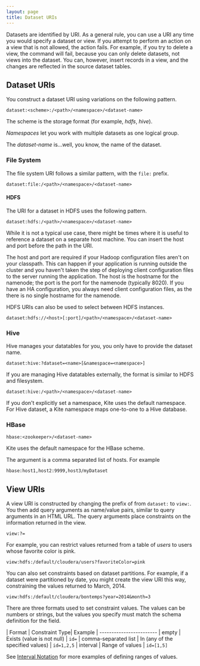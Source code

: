 ```yaml
---
layout: page
title: Dataset URIs
---
```


Datasets are identified by URI. As a general rule, you can use a URI any time you would specify a dataset or view. If you attempt to perform an action on a view that is not allowed, the action fails. For example, if you try to delete a view, the command will fail, because you can only delete datasets, not views into the dataset. You can, however, insert records in a view, and the changes are reflected in the source dataset tables.

## Dataset URIs

You construct a dataset URI using variations on the following pattern.

```
dataset:<scheme>:/<path>/<namespace>/<dataset-name>
```
The scheme is the storage format (for example, _hdfs_, _hive_).

_Namespaces_ let you work with multiple datasets as one logical group.

The _dataset-name_ is...well, you know, the name of the dataset.

### File System

The file system URI follows a similar pattern, with the `file:` prefix.

```
dataset:file:/<path>/<namespace>/<dataset-name>
```

#### HDFS

The URI for a dataset in HDFS uses the following pattern.

```
dataset:hdfs:/<path>/<namespace>/<dataset-name>
```

While it is not a typical use case, there might be times where it is useful to reference a dataset on a separate host machine. You can insert the host and port before the path in the URI.

The host and port are required if your Hadoop configuration files aren't on your classpath. This can happen if your application is running outside the cluster and you haven't taken the step of deploying client configuration files to the server running the application. The host is the hostname for the namenode; the port is the port for the namenode (typically 8020). If you have an HA configuration, you always need client configuration files, as the there is no single hostname for the namenode.

HDFS URIs can also be used to select between HDFS instances.

```
dataset:hdfs://<host>[:port]/<path>/<namespace>/<dataset-name>
```

### Hive

Hive manages your datatables for you, you only have to provide the dataset name.

```
dataset:hive:?dataset=<name>[&namespace=<namespace>]
```

If you are managing Hive datatables externally, the format is similar to HDFS and filesystem.

```
dataset:hive:/<path>/<namespace>/<dataset-name>
```

If you don't explicitly set a namespace, Kite uses the default namespace. For Hive dataset, a Kite namespace maps one-to-one to a Hive database.

### HBase

```
hbase:<zookeeper>/<dataset-name>
```

Kite uses the default namespace for the HBase scheme.

The <zookeeper> argument is a comma separated list of hosts.  For example

```
hbase:host1,host2:9999,host3/myDataset
```

## View URIs

A view URI is constructed by changing the prefix of from `dataset:` to `view:`. You then add query arguments as name/value pairs, similar to query arguments in an HTML URL. 
The query arguments place constraints on the information returned in the view.

```
view:?=
```

For example, you can restrict values returned from a table of _users_ to users whose favorite color is pink.

```
view:hdfs:/default/cloudera/users?favoriteColor=pink
```

You can also set constraints based on dataset partitions. For example, if a dataset were partitioned by date, you might create the view URI this way, constraining the values returned to March, 2014.

```
view:hdfs:/default/cloudera/bontemps?year=2014&month=3
```

There are three formats used to set constraint values. The values can be numbers or strings, but the values you specify must match the schema definition for the field.

| Format | Constraint Type| Example
| ------------------------
| empty | Exists (value is not null) | `id=`
| comma-separated list | In (any of the specified values) | `id=1,2,5`
| interval | Range of values | `id=[1,5]`

See [Interval Notation](../Interval-Notation/) for more examples of defining ranges of values.


